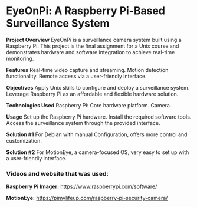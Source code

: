 # EyeOnPi: A Raspberry Pi-Based Surveillance System

**Project Overview**
EyeOnPi is a surveillance camera system built using a Raspberry Pi. This project is the final assignment for a Unix course and demonstrates hardware and software integration to achieve real-time monitoring.

**Features**
Real-time video capture and streaming.
Motion detection functionality.
Remote access via a user-friendly interface.

**Objectives**
Apply Unix skills to configure and deploy a surveillance system.
Leverage Raspberry Pi as an affordable and flexible hardware solution.

**Technologies Used**
Raspberry Pi: Core hardware platform.
Camera.

**Usage**
Set up the Raspberry Pi hardware.
Install the required software tools.
Access the surveillance system through the provided interface.

**Solution #1**
For Debian with manual Configuration, offers more control and customization.

**Solution #2**
For MotionEye, a camera-focused OS, very easy to set up with a user-friendly interface.

### Videos and website that was used: 

**Raspberry Pi Imager:**
https://www.raspberrypi.com/software/

**MotionEye:**
https://pimylifeup.com/raspberry-pi-security-camera/
